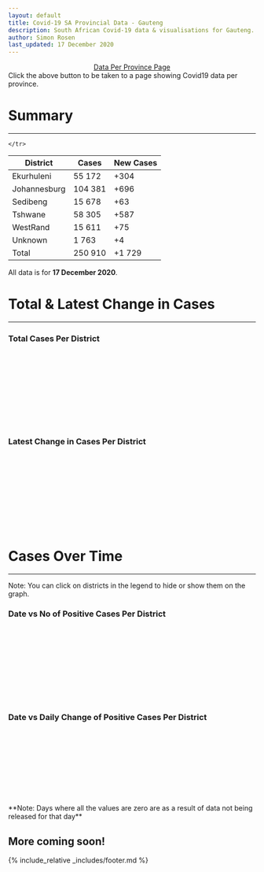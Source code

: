 ```yaml
---
layout: default
title: Covid-19 SA Provincial Data - Gauteng
description: South African Covid-19 data & visualisations for Gauteng. <br>Contains data for confirmed cases, tests, recoveries, deaths & active cases.
author: Simon Rosen
last_updated: 17 December 2020
---
```

<center><a href="/provinces" class="btn alt_btn_col">Data Per Province Page</a></center> 
Click the above button to be taken to a page showing Covid19 data per province. 

# Summary
___

<table>
<thead>
	<tr class="header">
		<th>District</th>
		<th>Cases</th>
		<th>New Cases</th>

	</tr>
</thead>
<tbody>
	<tr>
		<td class="index" markdown="span">Ekurhuleni</td>
		<td  markdown="span">55 172</td>
		<td  markdown="span">+304</td>
	</tr>
	<tr>
		<td class="index" markdown="span">Johannesburg</td>
		<td  markdown="span">104 381</td>
		<td  markdown="span">+696</td>
	</tr>
	<tr>
		<td class="index" markdown="span">Sedibeng</td>
		<td  markdown="span">15 678</td>
		<td  markdown="span">+63</td>
	</tr>
	<tr>
		<td class="index" markdown="span">Tshwane</td>
		<td  markdown="span">58 305</td>
		<td  markdown="span">+587</td>
	</tr>
	<tr>
		<td class="index" markdown="span">WestRand</td>
		<td  markdown="span">15 611</td>
		<td  markdown="span">+75</td>
	</tr>
	<tr>
		<td class="index" markdown="span">Unknown</td>
		<td  markdown="span">1 763</td>
		<td  markdown="span">+4</td>
	</tr>
	<tr>
		<td class="index total" markdown="span">Total</td>
		<td class="total" markdown="span">250 910</td>
		<td class="total" markdown="span">+1 729</td>
	</tr>
</tbody>
</table>

All data is for **17 December 2020**.

# Total & Latest Change in Cases

___

### Total Cases Per District
<div class="iframeDiv" align="center">
    <iframe class="lazy pieChart" data-src="tot_cases_per_district_gp.html" scrolling="no" frameborder="0"></iframe>
</div>

### Latest Change in Cases Per District
<div class="iframeDiv" align="center">
    <iframe class="lazy pieChart" data-src="latest_change_cases_per_district_gp.html" scrolling="no" frameborder="0"></iframe>
</div>

# Cases Over Time

___
Note: You can click on districts in the legend to hide or show them on the graph.
### Date vs No of Positive Cases Per District
<div class="iframeDiv" align="center">
    <iframe class="lazy" data-src="date_vs_cases_per_district_gp.html" scrolling="no" frameborder="0"></iframe>
</div>

### Date vs Daily Change of Positive Cases Per District
<div class="iframeDiv" align="center">
    <iframe class="lazy" data-src="date_vs_daily_cases_per_district_gp.html" scrolling="no" frameborder="0"></iframe>
</div>
**Note: Days where all the values are zero are as a result of data not being released for that day**

## More coming soon!

{% include_relative _includes/footer.md %}